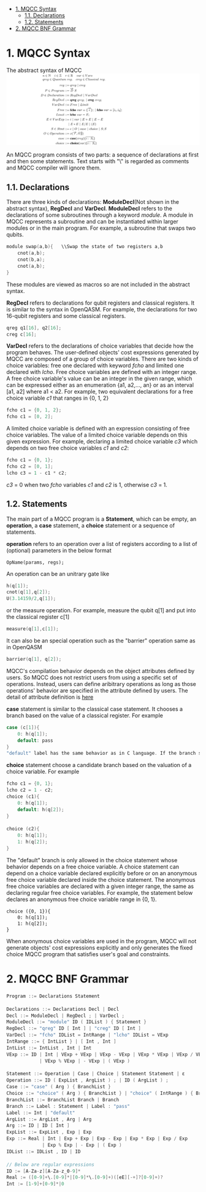 
<!-- @import "[TOC]" {cmd="toc" depthFrom=1 depthTo=6 orderedList=false} -->

<!-- code_chunk_output -->

- [1. MQCC Syntax](#1-mqcc-syntax)
  - [1.1. Declarations](#11-declarations)
  - [1.2. Statements](#12-statements)
- [2. MQCC BNF Grammar](#2-mqcc-bnf-grammar)

<!-- /code_chunk_output -->

# 1. MQCC Syntax

The abstract syntax of MQCC
![](figs/syntax.png)

An MQCC program consists of two parts: a sequence of declarations at first and then some statements. Text starts with "\\" is regarded as comments and MQCC compiler will ignore them.

## 1.1. Declarations

There are three kinds of declarations: **ModuleDecl**(Not shown in the abstract syntax), **RegDecl** and **VarDecl**.
**ModuleDecl** refers to the declarations of some subroutines through a keyword *module*. A module in MQCC represents a subroutine and can be instantiated within larger modules or in the main program. For example, a subroutine that swaps two qubits.
```c
module swap(a,b){   \\Swap the state of two registers a,b
    cnot(a,b);
    cnot(b,a);
    cnot(a,b);
}
```
These modules are viewed as macros so are not included in the abstract syntax.

**RegDecl** refers to declarations for qubit registers and classical registers. It is similar to the syntax in OpenQASM. For example, the declarations for two 16-qubit registers and some classical registers.
```c
qreg q1[16], q2[16];
creg c[16];
```
**VarDecl** refers to the declarations of choice variables that decide how the program behaves. The user-defined objects' cost expressions generated by MQCC are composed of a group of choice variables. 
There are two kinds of choice variables: free one declared with keyword *fcho* and limited one declared with *lcho*. Free choice variables are defined with an integer range. A free choice variable's value can be an integer in the given range, which can be expressed either as an enumeration {a1, a2,..., an} or as an interval [a1, a2] where a1 < a2. For example, two equivalent declarations for a free choice variable *c1* that ranges in {0, 1, 2}
```c
fcho c1 = {0, 1, 2};
fcho c1 = [0, 2];
```
A limited choice variable is defined with an expression consisting of free choice variables. The value of a limited choice variable depends on this given expression. For example, declaring a limited choice variable *c3* which depends on two free choice variables *c1* and *c2*: 
```c
fcho c1 = {0, 1};
fcho c2 = [0, 1];
lcho c3 = 1 - c1 * c2;
```
*c3* = 0 when two *fcho* variables *c1* and *c2* is 1, otherwise *c3* = 1.

## 1.2. Statements

The main part of a MQCC program is a **Statement**, which can be empty, an **operation**, a **case** statement, a **choice** statement or a sequence of statements. 

**operation** refers to an operation over a list of registers according to a list of (optional) parameters in the below format
```
OpName(params, regs);
```
An operation can be an unitrary gate like
```c
h(q[1]);
cnot(q[1],q[2]);
U(3.14159/2,q[1]);
```
or the measure operation. For example, measure the qubit q[1] and put into the classical register c[1]
```c
measure(q[1],c[1]);
```
It can also be an special operation such as the "barrier" operation same as in OpenQASM
```c
barrier(q[1], q[2]);
```
MQCC's compilation behavior depends on the object attributes defined by users. So MQCC does not restrict users from using a specific set of operations. Instead, users can define aribitrary operations as long as those operations' behavior are specified in the attribute defined by users. The detail of attribute definition is [here](object_doc.md)

**case** statement is similar to the classical case statement. It chooses a branch based on the value of a classical register. For example
```c
case (c[1]){
    0: h(q[1]);
    default: pass
}
"default" label has the same behavior as in C language. If the branch statement is empty, a keyword "pass" is needed.
```
**choice** statement choose a candidate branch based on the valuation of a choice variable. For example
```c
fcho c1 = {0, 1};
lcho c2 = 1 - c2;
choice (c1){
    0: h(q[1]);
    default: h(q[2]);
}

choice (c2){
    0: h(q[1]);
    1: h(q[2]);
}
```
The "default" branch is only allowed in the choice statement whose behavior depends on a free choice variable. A choice statement can depend on a choice variable declared explicitly before or on an anonymous free choice variable declared inside the choice statement. The anonymous free choice variables are declared with a given integer range, the same as declaring regular free choice variables. For example, the statement below declares an anonymous free choice variable range in {0, 1}.
```
choice ({0, 1}){
    0: h(q[1]);
    1: h(q[2]);
}
```
When anonymous choice variables are used in the program, MQCC will not generate objects' cost expressions explicitly and only generates the fixed choice MQCC program that satisfies user's goal and constraints.

# 2. MQCC BNF Grammar
```c
Program ::= Declarations Statement

Declarations ::= Declarations Decl | Decl
Decl ::= ModuleDecl | RegDecl ; | VarDecl ;
ModuleDecl ::= "module" ID ( IDList ) { Statement }
RegDecl ::= "qreg" ID [ Int ] | "creg" ID [ Int ]
VarDecl ::= "fcho" IDList = IntRange | "lcho" IDList = VExp
IntRange ::= { IntList } | [ Int , Int ]
IntList ::= IntList , Int | Int
VExp ::= ID | Int | VExp + VExp | VExp - VExp | VExp * VExp | VExp / VExp 
            | VExp % VExp | - VExp | ( VExp )

Statement ::= Operation | Case | Choice | Statement Statement | ε
Operation ::= ID ( ExpList , ArgList ) ; | ID ( ArgList ) ;
Case ::= "case" ( Arg ) { BranchList }
Choice ::= "choice" ( Arg ) { BranchList } | "choice" ( IntRange ) { BranchList }
BranchList ::= BranchList Branch | Branch
Branch ::= Label : Statement | Label : "pass"
Label ::= Int | "default"
ArgList ::= ArgList , Arg | Arg
Arg ::= ID | ID [ Int ]
ExpList ::= ExpList , Exp | Exp
Exp ::= Real | Int | Exp + Exp | Exp - Exp | Exp * Exp | Exp / Exp
             | Exp % Exp | - Exp | ( Exp )
IDList ::= IDList , ID | ID

// Below are regular expressions
ID := [A-Za-z][A-Za-z_0-9]*
Real := ([0-9]+\.[0-9]*|[0-9]*\.[0-9]+)([eE][-+]?[0-9]+)?
Int := [1-9]+[0-9]*|0
```